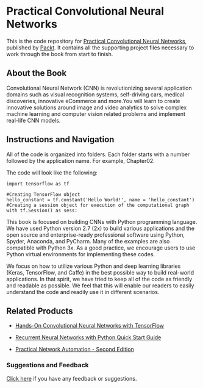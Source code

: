 # Practical Convolutional Neural Networks
This is the code repository for [Practical Convolutional Neural Networks](https://www.packtpub.com/big-data-and-business-intelligence/practical-convolutional-neural-networks?utm_source=github&utm_medium=repository&utm_campaign=9781788392303), published by [Packt](https://www.packtpub.com/?utm_source=github). It contains all the supporting project files necessary to work through the book from start to finish.
## About the Book
Convolutional Neural Network (CNN) is revolutionizing several application domains such as visual recognition systems, self-driving cars, medical discoveries, innovative eCommerce and more.You will learn to create innovative solutions around image and video analytics to solve complex machine learning and computer vision related problems and implement real-life CNN models.


## Instructions and Navigation
All of the code is organized into folders. Each folder starts with a number followed by the application name. For example, Chapter02.



The code will look like the following:
```
import tensorflow as tf

#Creating TensorFlow object 
hello_constant = tf.constant('Hello World!', name = 'hello_constant')
#Creating a session object for execution of the computational graph
with tf.Session() as sess:
```

This book is focused on building CNNs with Python programming language. We have used Python version 2.7 (2x) to build various applications and the open source and enterprise-ready professional software using Python, Spyder, Anaconda, and PyCharm. Many of the examples are also compatible with Python 3x. As a good practice, we encourage users to use Python virtual environments for implementing these codes.

We focus on how to utilize various Python and deep learning libraries (Keras, TensorFlow, and Caffe) in the best possible way to build real-world applications. In that spirit, we have tried to keep all of the code as friendly and readable as possible. We feel that this will enable our readers to easily understand the code and readily use it in different scenarios.

## Related Products
* [Hands-On Convolutional Neural Networks with TensorFlow](https://www.packtpub.com/big-data-and-business-intelligence/hands-convolutional-neural-networks-tensorflow?utm_source=github&utm_medium=repository&utm_campaign=9781789130331)

* [Recurrent Neural Networks with Python Quick Start Guide](https://www.packtpub.com/big-data-and-business-intelligence/recurrent-neural-networks-python-quick-start-guide?utm_source=github&utm_medium=repository&utm_campaign=9781789132335)

* [Practical Network Automation - Second Edition](https://www.packtpub.com/networking-and-servers/practical-network-automation-second-edition?utm_source=github&utm_medium=repository&utm_campaign=9781789955651)

### Suggestions and Feedback
[Click here](https://docs.google.com/forms/d/e/1FAIpQLSe5qwunkGf6PUvzPirPDtuy1Du5Rlzew23UBp2S-P3wB-GcwQ/viewform) if you have any feedback or suggestions.
